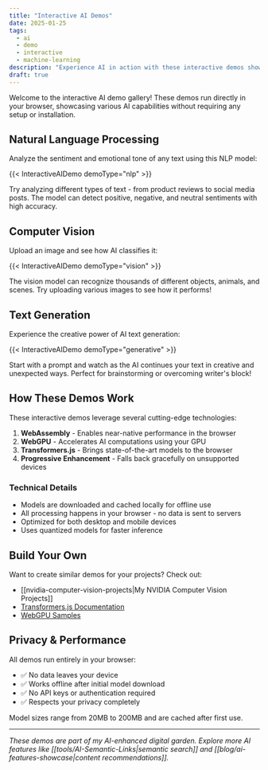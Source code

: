 ```yaml
---
title: "Interactive AI Demos"
date: 2025-01-25
tags:
  - ai
  - demo
  - interactive
  - machine-learning
description: "Experience AI in action with these interactive demos showcasing natural language processing, computer vision, and text generation capabilities."
draft: true
---
```


Welcome to the interactive AI demo gallery! These demos run directly in your browser, showcasing various AI capabilities without requiring any setup or installation.

## Natural Language Processing

Analyze the sentiment and emotional tone of any text using this NLP model:

{{< InteractiveAIDemo demoType="nlp" >}}

Try analyzing different types of text - from product reviews to social media posts. The model can detect positive, negative, and neutral sentiments with high accuracy.

## Computer Vision

Upload an image and see how AI classifies it:

{{< InteractiveAIDemo demoType="vision" >}}

The vision model can recognize thousands of different objects, animals, and scenes. Try uploading various images to see how it performs!

## Text Generation

Experience the creative power of AI text generation:

{{< InteractiveAIDemo demoType="generative" >}}

Start with a prompt and watch as the AI continues your text in creative and unexpected ways. Perfect for brainstorming or overcoming writer's block!

## How These Demos Work

These interactive demos leverage several cutting-edge technologies:

1. **WebAssembly** - Enables near-native performance in the browser
2. **WebGPU** - Accelerates AI computations using your GPU
3. **Transformers.js** - Brings state-of-the-art models to the browser
4. **Progressive Enhancement** - Falls back gracefully on unsupported devices

### Technical Details

- Models are downloaded and cached locally for offline use
- All processing happens in your browser - no data is sent to servers
- Optimized for both desktop and mobile devices
- Uses quantized models for faster inference

## Build Your Own

Want to create similar demos for your projects? Check out:

- [[nvidia-computer-vision-projects|My NVIDIA Computer Vision Projects]]
- [Transformers.js Documentation](https://huggingface.co/docs/transformers.js)
- [WebGPU Samples](https://webgpu.github.io/webgpu-samples/)

## Privacy & Performance

All demos run entirely in your browser:
- ✅ No data leaves your device
- ✅ Works offline after initial model download
- ✅ No API keys or authentication required
- ✅ Respects your privacy completely

Model sizes range from 20MB to 200MB and are cached after first use.

---

*These demos are part of my AI-enhanced digital garden. Explore more AI features like [[tools/AI-Semantic-Links|semantic search]] and [[blog/ai-features-showcase|content recommendations]].*